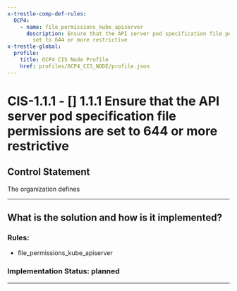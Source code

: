 ```yaml
---
x-trestle-comp-def-rules:
  OCP4:
    - name: file_permissions_kube_apiserver
      description: Ensure that the API server pod specification file permissions are
        set to 644 or more restrictive
x-trestle-global:
  profile:
    title: OCP4 CIS Node Profile
    href: profiles/OCP4_CIS_NODE/profile.json
---
```


# CIS-1.1.1 - \[\] 1.1.1 Ensure that the API server pod specification file permissions are set to 644 or more restrictive

## Control Statement

The organization defines

______________________________________________________________________

## What is the solution and how is it implemented?

<!-- For implementation status enter one of: implemented, partial, planned, alternative, not-applicable -->

<!-- Note that the list of rules under ### Rules: is read-only and changes will not be captured after assembly to JSON -->

<!-- Add control implementation description here for control: CIS-1.1.1 -->

### Rules:

  - file_permissions_kube_apiserver

### Implementation Status: planned

______________________________________________________________________
